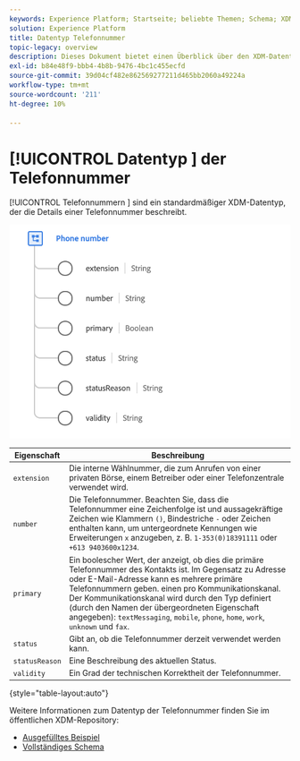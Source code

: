 ```yaml
---
keywords: Experience Platform; Startseite; beliebte Themen; Schema; XDM; Felder; Schemas; Schemas; Telefonnummer; xdm:phoneNumber; Datentyp; Datentyp; Datentyp;
solution: Experience Platform
title: Datentyp Telefonnummer
topic-legacy: overview
description: Dieses Dokument bietet einen Überblick über den XDM-Datentyp für Telefonnummern.
exl-id: b84e48f9-bbb4-4b8b-9476-4bc1c455ecfd
source-git-commit: 39d04cf482e862569277211d465bb2060a49224a
workflow-type: tm+mt
source-wordcount: '211'
ht-degree: 10%

---
```


# [!UICONTROL Datentyp ] der Telefonnummer

[!UICONTROL Telefonnummern ] sind ein standardmäßiger XDM-Datentyp, der die Details einer Telefonnummer beschreibt.

<img src="../images/data-types/phone-number.png" width="600" /><br />

| Eigenschaft | Beschreibung |
| --- | --- |
| `extension` | Die interne Wählnummer, die zum Anrufen von einer privaten Börse, einem Betreiber oder einer Telefonzentrale verwendet wird. |
| `number` | Die Telefonnummer. Beachten Sie, dass die Telefonnummer eine Zeichenfolge ist und aussagekräftige Zeichen wie Klammern `()`, Bindestriche `-` oder Zeichen enthalten kann, um untergeordnete Kennungen wie Erweiterungen `x` anzugeben, z. B. `1-353(0)18391111` oder `+613 9403600x1234`. |
| `primary` | Ein boolescher Wert, der anzeigt, ob dies die primäre Telefonnummer des Kontakts ist. Im Gegensatz zu Adresse oder E-Mail-Adresse kann es mehrere primäre Telefonnummern geben. einen pro Kommunikationskanal. Der Kommunikationskanal wird durch den Typ definiert (durch den Namen der übergeordneten Eigenschaft angegeben): `textMessaging`, `mobile`, `phone`, `home`, `work`, `unknown` und `fax`. |
| `status` | Gibt an, ob die Telefonnummer derzeit verwendet werden kann. |
| `statusReason` | Eine Beschreibung des aktuellen Status. |
| `validity` | Ein Grad der technischen Korrektheit der Telefonnummer. |

{style=&quot;table-layout:auto&quot;}

Weitere Informationen zum Datentyp der Telefonnummer finden Sie im öffentlichen XDM-Repository:

* [Ausgefülltes Beispiel](https://github.com/adobe/xdm/blob/master/components/datatypes/phonenumber.example.1.json)
* [Vollständiges Schema](https://github.com/adobe/xdm/blob/master/components/datatypes/phonenumber.schema.json)
